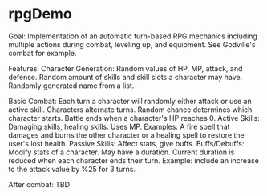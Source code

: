 # rpgDemo

Goal: Implementation of an automatic turn-based RPG mechanics including multiple actions during combat, leveling up, and equipment. See Godville's combat for example.

Features:
  Character Generation: Random values of HP, MP, attack, and defense. Random amount of skills and skill slots a character may have. Randomly generated name from a list.
  
  Basic Combat: Each turn a character will randomly either attack or use an active skill. Characters alternate turns. Random chance determines which character starts. Battle ends when a character's HP reaches 0. 
  Active Skills: Damaging skills, healing skills. Uses MP. 
    Examples: A fire spell that damages and burns the other character or a healing spell to restore the user's lost health.
  Passive Skills: Affect stats, give buffs.
  Buffs/Debuffs: Modify stats of a character. May have a duration. Current duration is reduced when each character ends their turn. 
    Example: include an increase to the attack value by %25 for 3 turns.
  
  After combat: TBD
